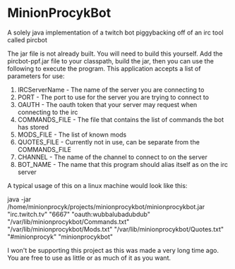 # MinionProcykBot
A solely java implementation of a twitch bot piggybacking off of an irc tool called pircbot

The jar file is not already built. You will need to build this yourself. Add the pircbot-ppf.jar file to your classpath, build the jar, then
you can use the following to execute the program.
This application accepts a list of parameters for use:

1. IRCServerName - The name of the server you are connecting to
2. PORT - The port to use for the server you are trying to connect to
3. OAUTH - The oauth token that your server may request when connecting to the irc
4. COMMANDS_FILE - The file that contains the list of commands the bot has stored
5. MODS_FILE - The list of known mods
6. QUOTES_FILE - Currently not in use, can be separate from the COMMANDS_FILE
7. CHANNEL - The name of the channel to connect to on the server
8. BOT_NAME - The name that this program should alias itself as on the irc server

A typical usage of this on a linux machine would look like this:

java -jar /home/minionprocyk/projects/minionprocykbot/minionprocykbot.jar 
"irc.twitch.tv" "6667" "oauth:wubbalubadubdub" 
"/var/lib/minionprocykbot/Commands.txt" "/var/lib/minionprocykbot/Mods.txt" "/var/lib/minionprocykbot/Quotes.txt"
"#minionprocyk" "minionprocykbot"

I won't be supporting this project as this was made a very long time ago. You are free to use as little or as much of it as you want.
